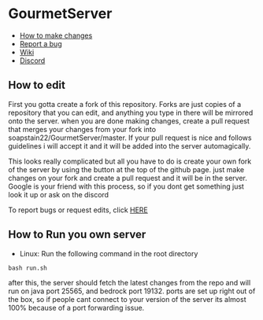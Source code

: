 # GourmetServer
- [How to make changes](docs/CONTRIBUTING.md)
- [Report a bug](https://github.com/soapstain22/GourmetServer/issues/new/choose)
- [Wiki](https://github.com/soapstain22/GourmetServer/wiki)
- [Discord](https://discord.com/invite/6BM2dn2sja)

## How to edit
First you gotta create a fork of this repository. Forks are just copies of a repository that you can edit, and anything you type in there will be mirrored onto the server. when you are done making changes, create a pull request that merges your changes from your fork into soapstain22/GourmetServer/master. If your pull request is nice and follows guidelines i will accept it and it will be added into the server automagically.

This looks really complicated but all you have to do is create your own fork of the server by using the button at the top of the github page. just make changes on your fork and create a pull request and it will be in the server. Google is your friend with this process, so if you dont get something just look it up or ask on the discord

To report bugs or request edits, click [HERE](https://github.com/soapstain22/GourmetServer/issues/new/choose)
## How to Run you own server
- Linux: Run the following command in the root directory
```
bash run.sh
```
after this, the server should fetch the latest changes from the repo and will run on java port 25565, and bedrock port 19132. ports are set up right out of the box, so if people cant connect to your version of the server its almost 100% because of a port forwarding issue.
